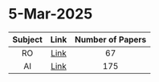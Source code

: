 # 5-Mar-2025

| Subject | Link | Number of Papers |
|:-----:|:----:|:----------------:|
| RO | [Link](https://github.com/KJaebye/EmbodiedAI-Robotics-arXiv-Daily-Reporter/tree/main/5-Mar-2025/RO) | 67 |
| AI | [Link](https://github.com/KJaebye/EmbodiedAI-Robotics-arXiv-Daily-Reporter/tree/main/5-Mar-2025/AI) | 175 |
